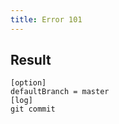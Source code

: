 ```yaml
---
title: Error 101
---
```

## Result

```gitgraph
[option]
defaultBranch = master
[log]
git commit
```
